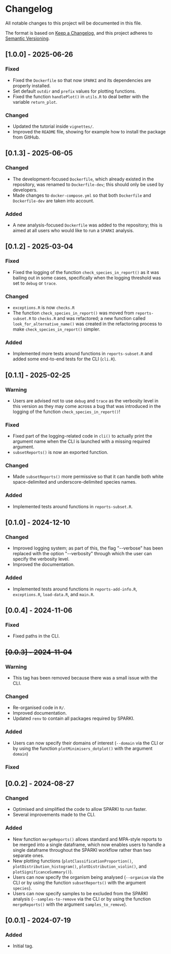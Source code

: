 # Changelog
All notable changes to this project will be documented in this file.

The format is based on [Keep a Changelog](https://keepachangelog.com/en/1.0.0/),
and this project adheres to [Semantic Versioning](https://semver.org/spec/v2.0.0.html).

## [1.0.0] - 2025-06-26

### Fixed
- Fixed the `Dockerfile` so that now `SPARKI` and its dependencies are properly installed.
- Set default `outdir` and `prefix` values for plotting functions.
- Fixed the function `handlePlot()` in `utils.R` to deal better with the variable `return_plot`.

### Changed
- Updated the tutorial inside `vignettes/`.
- Improved the `README` file, showing for example how to install the package from GitHub.

## [0.1.3] - 2025-06-05

### Changed
- The development-focused `Dockerfile`, which already existed in the repository, was renamed to `Dockerfile-dev`; this should only be used by developers.
- Made changes to `docker-compose.yml` so that both `Dockerfile` and `Dockerfile-dev` are taken into account.

### Added
- A new analysis-focused `Dockerfile` was added to the repository; this is aimed at all users who would like to run a `SPARKI` analysis.

## [0.1.2] - 2025-03-04

### Fixed
- Fixed the logging of the function `check_species_in_report()` as it was bailing out in some cases, specifically when the logging threshold was set to `debug` or `trace`.

### Changed
- `exceptions.R` is now `checks.R`
- The function `check_species_in_report()` was moved from `reports-subset.R` to `checks.R` and was refactored; a new function called `look_for_alternative_name()` was created in the refactoring process to make `check_species_in_report()` simpler.

### Added
- Implemented more tests around functions in `reports-subset.R` and added some end-to-end tests for the CLI (`cli.R`).

## [0.1.1] - 2025-02-25

### Warning
- Users are advised not to use `debug` and `trace` as the verbosity level in this version as they may come across a bug that was introduced in the logging of the function `check_species_in_report()`!

### Fixed
- Fixed part of the logging-related code in `cli()` to actually print the argument name when the CLI is launched with a missing required argument.
- `subsetReports()` is now an exported function.

### Changed
- Made `subsetReports()` more permissive so that it can handle both white space-delimited and underscore-delimited species names.

### Added
- Implemented tests around functions in `reports-subset.R`.

## [0.1.0] - 2024-12-10

### Changed
- Improved logging system; as part of this, the flag "--verbose" has been replaced with the option "--verbosity" through which the user can specify the verbosity level.
- Improved the documentation.

### Added
- Implemented tests around functions in `reports-add-info.R`, `exceptions.R`, `load-data.R`, and `main.R`.


## [0.0.4] - 2024-11-06

### Fixed
- Fixed paths in the CLI.

## ~~[0.0.3] - 2024-11-04~~

### Warning
- This tag has been removed because there was a small issue with the CLI.

### Changed
- Re-organised code in `R/`.
- Improved documentation.
- Updated `renv` to contain all packages required by SPARKI.

### Added
- Users can now specify their domains of interest (`--domain` via the CLI or by using the function `plotMinimisers_dotplot()` with the argument `domain`)

### Fixed

## [0.0.2] - 2024-08-27

### Changed
- Optimised and simplified the code to allow SPARKI to run faster.
- Several improvements made to the CLI.

### Added
- New function `mergeReports()` allows standard and MPA-style reports to be merged into a single dataframe, which now enables users to handle a single dataframe throughout the SPARKI workflow rather than two separate ones.
- New plotting functions (`plotClassificationProportion()`, `plotDistribution_histogram()`, `plotDistribution_violin()`, and `plotSignificanceSummary()`).
- Users can now specify the organism being analysed (`--organism` via the CLI or by using the function `subsetReports()` with the argument `species`).
- Users can now specify samples to be excluded from the SPARKI analysis (`--samples-to-remove` via the CLI or by using the function `mergeReports()` with the argument `samples_to_remove`).

## [0.0.1] - 2024-07-19

### Added
- Initial tag.
